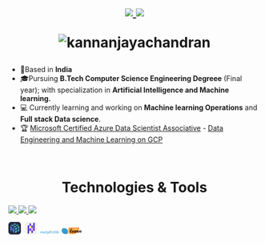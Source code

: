 <h1 align="center">
    
<p align="right">

<p align="center">
  <a href="https://twitter.com/kannanj362">
  <img src="https://skillicons.dev/icons?i=twitter" width="4%"/>
    <a href="https://www.linkedin.com/in/kannan-j-976502223/">
    <img src="https://skillicons.dev/icons?i=linkedin" width="4%"/>
  </a>
</p>
<img src="https://komarev.com/ghpvc/?username=kannanjayachandran&label=Profile%20views&color=0e75b6&style=flat"alt="kannanjayachandran"/> </p>
</h1>

- 📍Based in **India**
- 🎓Pursuing **B.Tech Computer Science Engineering Degreee** (Final year); with specialization in **Artificial Intelligence and Machine learning.** 
- 💻 Currently learning and working on **Machine learning Operations** and **Full stack Data science**. 
- 🏆 [Microsoft Certified Azure Data Scientist Associative](https://www.credly.com/badges/326e81e7-08bd-4059-8029-79bcae461534/public_url) - [Data Engineering and Machine Learning on GCP](https://coursera.org/share/720afb1a2a850ced564f75aab7f1a945)

    
<br>
 
<h1 align="center" >Technologies & Tools </h1>

<a href="https://github.com/kannanjayachandran">
    <img src="https://skillicons.dev/icons?i=c,cpp,java,python,js,ts,go" />
</a>

<a href="https://github.com/kannanjayachandran">
    <img src="https://skillicons.dev/icons?i=pytorch,tensorflow,flask,django,linux,git" />
</a>

<a href="https://github.com/kannanjayachandran">
    <img src="https://skillicons.dev/icons?i=docker,mongodb,mysql,postgres,azure,gcp,html,css,bootstrap,react,vite,nextjs,nodejs,express" />
</a>

[<img src="./np.svg" width="5%"/>](https://numpy.org/doc/)
&nbsp;[<img src="./pd.svg" width="5%"/>](https://pandas.pydata.org/)&nbsp;[<img src="./logo_dark.svg" width="8%"/>](https://matplotlib.org/stable/)&nbsp;[<img src="./scikit-learn-logo-small.png" width="8%"/>](https://scikit-learn.org/stable/)&nbsp;<a href="https://github.com/kannanjayachandran">
